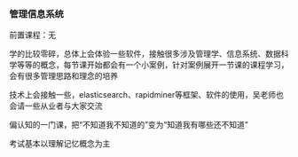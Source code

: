 ### 管理信息系统
前置课程：无

学的比较零碎，总体上会体验一些软件，接触很多涉及管理学、信息系统、数据科学等等的概念，每节课开始都会有一个小案例，针对案例展开一节课的课程学习，会有很多管理思路和理念的培养

技术上会接触一些，elasticsearch、rapidminer等框架、软件的使用，吴老师也会请一些从业者与大家交流

偏认知的一门课，把“不知道我不知道的”变为“知道我有哪些还不知道”

考试基本以理解记忆概念为主